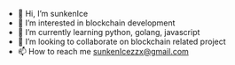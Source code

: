 - 👋 Hi, I’m sunkenIce
- 👀 I’m interested in blockchain development
- 🌱 I’m currently learning python, golang, javascript
- 💞️ I’m looking to collaborate on blockchain related project
- 📫 How to reach me sunkenIcezzx@gmail.com

<!---
sunkenIceZZX/sunkenIceZZX is a ✨ special ✨ repository because its `README.md` (this file) appears on your GitHub profile.
You can click the Preview link to take a look at your changes.
--->
